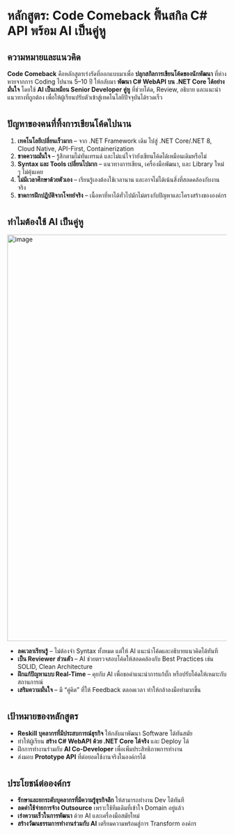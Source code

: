 # **หลักสูตร: Code Comeback ฟื้นสกิล C# API พร้อม AI เป็นคู่หู** 
## **ความหมายและแนวคิด**

**Code Comeback** คือหลักสูตรเร่งรัดที่ออกแบบมาเพื่อ **ปลุกสกิลการเขียนโค้ดของนักพัฒนา** ที่ห่างหายจากการ Coding ไปนาน 5–10 ปี ให้กลับมา **พัฒนา C# WebAPI บน .NET Core ได้อย่างมั่นใจ**
โดยใช้ **AI เป็นเหมือน Senior Developer คู่หู** ที่ช่วยโค้ด, Review, อธิบาย และแนะนำแนวทางที่ถูกต้อง เพื่อให้ผู้เรียนปรับตัวเข้าสู่เทคโนโลยีปัจจุบันได้รวดเร็ว

#

## **ปัญหาของคนที่ทิ้งการเขียนโค้ดไปนาน**

1. **เทคโนโลยีเปลี่ยนเร็วมาก** – จาก .NET Framework เดิม ไปสู่ .NET Core/.NET 8, Cloud Native, API-First, Containerization
2. **ขาดความมั่นใจ** – รู้สึกตามไม่ทันเทรนด์ และไม่แน่ใจว่ายังเขียนโค้ดได้เหมือนเดิมหรือไม่
3. **Syntax และ Tools เปลี่ยนไปมาก** – แนวทางการเขียน, เครื่องมือพัฒนา, และ Library ใหม่ ๆ ไม่คุ้นเคย
4. **ไม่มีเวลาศึกษาด้วยตัวเอง** – เรียนรู้เองต้องใช้เวลานาน และอาจไม่ได้เน้นสิ่งที่สอดคล้องกับงานจริง
5. **ขาดการฝึกปฏิบัติจากโจทย์จริง** – เนื้อหาที่หาได้ทั่วไปมักไม่ตรงกับปัญหาและโครงสร้างขององค์กร

#

## **ทำไมต้องใช้ AI เป็นคู่หู**
<img width="924" height="933" alt="image" src="https://github.com/user-attachments/assets/4de6947d-15fc-477e-a2e0-8227ae179f39" />

* **ลดเวลาเรียนรู้** – ไม่ต้องจำ Syntax ทั้งหมด แต่ให้ AI แนะนำโค้ดและอธิบายแนวคิดได้ทันที
* **เป็น Reviewer ส่วนตัว** – AI ช่วยตรวจสอบโค้ดให้สอดคล้องกับ Best Practices เช่น SOLID, Clean Architecture
* **ฝึกแก้ปัญหาแบบ Real-Time** – คุยกับ AI เพื่อขอคำแนะนำการแก้บั๊ก หรือปรับโค้ดให้เหมาะกับสถานการณ์
* **เสริมความมั่นใจ** – มี “คู่คิด” ที่ให้ Feedback ตลอดเวลา ทำให้กล้าลงมือทำมากขึ้น

#

## **เป้าหมายของหลักสูตร**

* **Reskill บุคลากรที่มีประสบการณ์ธุรกิจ** ให้กลับมาพัฒนา Software ได้ทันสมัย
* ทำให้ผู้เรียน **สร้าง C# WebAPI ด้วย .NET Core ได้จริง** และ Deploy ได้
* ฝึกการทำงานร่วมกับ **AI Co-Developer** เพื่อเพิ่มประสิทธิภาพการทำงาน
* ส่งมอบ **Prototype API** ที่ต่อยอดใช้งานจริงในองค์กรได้

#

## **ประโยชน์ต่อองค์กร**

* **รักษาและยกระดับบุคลากรที่มีความรู้ธุรกิจลึก** ให้สามารถทำงาน Dev ได้ทันที
* **ลดค่าใช้จ่ายการจ้าง Outsource** เพราะใช้ทีมเดิมที่เข้าใจ Domain อยู่แล้ว
* **เร่งความเร็วในการพัฒนา** ด้วย AI และเครื่องมือสมัยใหม่
* **สร้างวัฒนธรรมการทำงานร่วมกับ AI** เตรียมความพร้อมสู่การ Transform องค์กร

#
 
